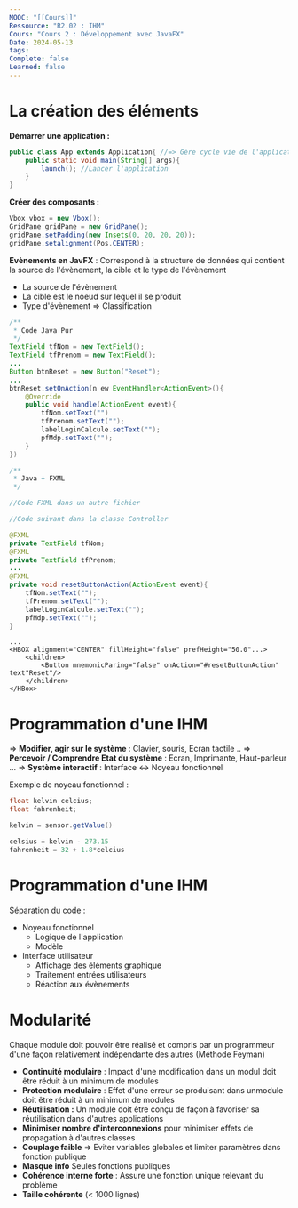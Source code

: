 ```yaml
---
MOOC: "[[Cours]]"
Ressource: "R2.02 : IHM"
Cours: "Cours 2 : Développement avec JavaFX"
Date: 2024-05-13
tags: 
Complete: false
Learned: false
---
```

# La création des éléments
**Démarrer une application :**
```Java
public class App extends Application{ //=> Gère cycle vie de l'application
	public static void main(String[] args){
		launch(); //Lancer l'application
	}
}
```

**Créer des composants :**
```Java
Vbox vbox = new Vbox();
GridPane gridPane = new GridPane();
gridPane.setPadding(new Insets(0, 20, 20, 20));
gridPane.setalignment(Pos.CENTER);
```

**Evènements en JavFX** : Correspond à la structure de données qui contient la source de l'évènement, la cible et le type de l'évènement
- La source de l'évènement
- La cible est le noeud sur lequel il se produit
- Type d'évènement ⇒ Classification


```Java
/**
 * Code Java Pur
 */
TextField tfNom = new TextField();
TextField tfPrenom = new TextField();
...
Button btnReset = new Button("Reset");
...
btnReset.setOnAction(n ew EventHandler<ActionEvent>(){
	@Override
	public void handle(ActionEvent event){
		tfNom.setText("")
		tfPrenom.setText("");
		labelLoginCalcule.setText("");
		pfMdp.setText("");
	}
})
```

```Java
/**
 * Java + FXML
 */

//Code FXML dans un autre fichier

//Code suivant dans la classe Controller 

@FXML
private TextField tfNom;
@FXML
private TextField tfPrenom;
...
@FXML
private void resetButtonAction(ActionEvent event){
	tfNom.setText("");
	tfPrenom.setText("");
	labelLoginCalcule.setText("");
	pfMdp.setText("");
}
```

```FXML
...
<HBOX alignment="CENTER" fillHeight="false" prefHeight="50.0"...>
	<children>
		<Button mnemonicParing="false" onAction="#resetButtonAction" text"Reset"/>
	</children>
</HBox>
```
# Programmation d'une IHM
⇒ **Modifier, agir sur le système** : Clavier, souris, Ecran tactile ..
⇒ **Percevoir / Comprendre Etat du système** : Ecran, Imprimante, Haut-parleur ...
⇒ **Système interactif** : Interface ↔ Noyeau fonctionnel

Exemple de noyeau fonctionnel :
```Java
float kelvin celcius;
float fahrenheit;

kelvin = sensor.getValue()

celsius = kelvin - 273.15
fahrenheit = 32 + 1.8*celcius
```


# Programmation d'une IHM
Séparation du code :
- Noyeau fonctionnel
	- Logique de l'application
	- Modèle
- Interface utilisateur
	- Affichage des éléments graphique
	- Traitement entrées utilisateurs
	- Réaction aux évènements

# Modularité
Chaque module doit pouvoir être réalisé et compris par un programmeur d'une façon relativement indépendante des autres (Méthode Feyman)
- **Continuité modulaire** : Impact d'une modification dans un modul doit être réduit à un minimum de modules
- **Protection modulaire** : Effet  d'une erreur se produisant dans unmodule doit être réduit à un minimum de modules
- **Réutilisation :** Un module doit être conçu de façon à favoriser sa réutilisation dans d'autres applications
- **Minimiser nombre d'interconnexions** pour minimiser effets de propagation à d'autres classes
- **Couplage faible** ⇒ Eviter variables globales et limiter paramètres dans fonction publique
- **Masque info** Seules fonctions publiques
- **Cohérence interne forte** : Assure une fonction unique relevant du problème
- **Taille cohérente** (< 1000 lignes)